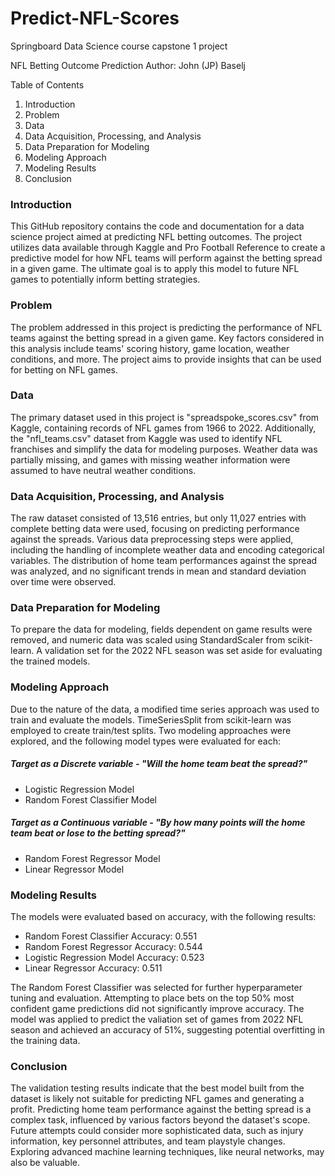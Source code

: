 # Predict-NFL-Scores
Springboard Data Science course capstone 1 project


NFL Betting Outcome Prediction
Author: John (JP) Baselj

Table of Contents
1. Introduction
2. Problem
3. Data
4. Data Acquisition, Processing, and Analysis
5. Data Preparation for Modeling
6. Modeling Approach
7. Modeling Results
8. Conclusion


### Introduction
This GitHub repository contains the code and documentation for a data science project aimed at predicting NFL betting outcomes. The project utilizes data available through Kaggle and Pro Football Reference to create a predictive model for how NFL teams will perform against the betting spread in a given game. The ultimate goal is to apply this model to future NFL games to potentially inform betting strategies.

### Problem
The problem addressed in this project is predicting the performance of NFL teams against the betting spread in a given game. Key factors considered in this analysis include teams' scoring history, game location, weather conditions, and more. The project aims to provide insights that can be used for betting on NFL games.

### Data
The primary dataset used in this project is "spreadspoke_scores.csv" from Kaggle, containing records of NFL games from 1966 to 2022. Additionally, the "nfl_teams.csv" dataset from Kaggle was used to identify NFL franchises and simplify the data for modeling purposes. Weather data was partially missing, and games with missing weather information were assumed to have neutral weather conditions.

### Data Acquisition, Processing, and Analysis
The raw dataset consisted of 13,516 entries, but only 11,027 entries with complete betting data were used, focusing on predicting performance against the spreads. Various data preprocessing steps were applied, including the handling of incomplete weather data and encoding categorical variables. The distribution of home team performances against the spread was analyzed, and no significant trends in mean and standard deviation over time were observed.

### Data Preparation for Modeling
To prepare the data for modeling, fields dependent on game results were removed, and numeric data was scaled using StandardScaler from scikit-learn. A validation set for the 2022 NFL season was set aside for evaluating the trained models.

### Modeling Approach
Due to the nature of the data, a modified time series approach was used to train and evaluate the models. TimeSeriesSplit from scikit-learn was employed to create train/test splits. Two modeling approaches were explored, and the following model types were evaluated for each:

##### Target as a Discrete variable - "Will the home team beat the spread?"
- Logistic Regression Model
- Random Forest Classifier Model
##### Target as a Continuous variable - "By how many points will the home team beat or lose to the betting spread?"
- Random Forest Regressor Model
- Linear Regressor Model

### Modeling Results
The models were evaluated based on accuracy, with the following results:

* Random Forest Classifier Accuracy: 0.551
* Random Forest Regressor Accuracy: 0.544
* Logistic Regression Model Accuracy: 0.523
* Linear Regressor Accuracy: 0.511
  
The Random Forest Classifier was selected for further hyperparameter tuning and evaluation. Attempting to place bets on the top 50% most confident game predictions did not significantly improve accuracy. The model was applied to predict the valiation set of games from 2022 NFL season and achieved an accuracy of 51%, suggesting potential overfitting in the training data.

### Conclusion
The validation testing results indicate that the best model built from the dataset is likely not suitable for predicting NFL games and generating a profit. Predicting home team performance against the betting spread is a complex task, influenced by various factors beyond the dataset's scope. Future attempts could consider more sophisticated data, such as injury information, key personnel attributes, and team playstyle changes. Exploring advanced machine learning techniques, like neural networks, may also be valuable.
